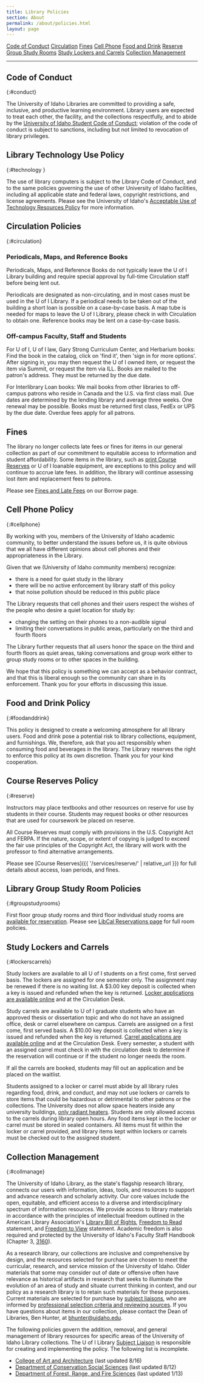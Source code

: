 ```yaml
---
title: Library Policies
section: About
permalink: /about/policies.html
layout: page
---
```


<div class="text-center">
  <a href="#conduct" class="btn btn-secondary btn-sm my-2" >Code of Conduct</a>
  <a href="#circulation" class="btn btn-secondary btn-sm my-2" >Circulation</a>
  <a href="#fines" class="btn btn-secondary btn-sm my-2" >Fines</a>
  <a href="#cellphone" class="btn btn-secondary btn-sm my-2" >Cell Phone</a>
  <a href="#foodanddrink" class="btn btn-secondary btn-sm my-2" >Food and Drink</a>
  <a href="#reserve" class="btn btn-secondary btn-sm my-2" >Reserve</a>
  <a href="#groupstudyrooms" class="btn btn-secondary btn-sm my-2" >Group Study Rooms</a>
  <a href="#lockerscarrels" class="btn btn-secondary btn-sm my-2" >Study Lockers and Carrels</a>
  <a href="#collmanage" class="btn btn-secondary btn-sm my-2" >Collection Management</a>
</div>

------

## Code of Conduct
{:#conduct}

The University of Idaho Libraries are committed to providing a safe, inclusive, and productive learning environment. Library users are expected to treat each other, the facility, and the collections respectfully, and to abide by the <a href="https://www.uidaho.edu/student-affairs/dean-of-students/student-conduct">University of Idaho Student Code of Conduct</a>; violation of the code of conduct is subject to sanctions, including but not limited to revocation of library privileges. 

## Library Technology Use Policy
{:#technology }

The use of library computers is subject to the Library Code of Conduct, and to the same policies governing the use of other University of Idaho facilities, including all applicable state and federal laws, copyright restrictions, and license agreements. Please see the University of Idaho's <a href="https://www.uidaho.edu/governance/policy/policies/apm/30/12">Acceptable Use of Technology Resources Policy</a> for more information.

## Circulation Policies
{:#circulation}

### Periodicals, Maps, and Reference Books

Periodicals, Maps, and Reference Books do not typically leave the U of I Library building and require special approval by full-time Circulation staff before being lent out.

Periodicals are designated as non-circulating, and in most cases must be used in the U of I Library. If a periodical needs to be taken out of the building a short loan is possible on a case-by-case basis. A map tube is needed for maps to leave the U of I Library, please check in with Circulation to obtain one. Reference books may be lent on a case-by-case basis.

### Off-campus Faculty, Staff and Students

For U of I, U of I law, Gary Strong Curriculum Center, and Herbarium books: Find the book in the catalog, click on 'find it', then 'sign in for more options'. After signing in, you may then request the U of I owned item, or request the item via Summit, or request the item via ILL. Books are mailed to the patron's address. They must be returned by the due date.

For Interlibrary Loan books: We mail books from other libraries to off-campus patrons who reside in Canada and the U.S. via first class mail. Due dates are determined by the lending library and average three weeks. One renewal may be possible. Books must be returned first class, FedEx or UPS by the due date. Overdue fees apply for all patrons.

## Fines

The library no longer collects late fees or fines for items in our general collection as part of our commitment to equitable access to information and student affordability.
Some items in the library, such as <a href="{{ '/services/reserve/' | relative_url }}">print Course Reserves</a> or U of I loanable equipment, are exceptions to this policy and will continue to accrue late fees. 
In addition, the library will continue assessing lost item and replacement fees to patrons.

Please see <a href="{{ '/services/borrow/index.html#fines' | relative_url }}">Fines and Late Fees</a> on our Borrow page.

## Cell Phone Policy
{:#cellphone}

By working with you, members of the University of Idaho academic community, to better understand the issues before us, it is quite obvious that we all have different opinions about cell phones and their appropriateness in the Library. 

Given that we (University of Idaho community members) recognize:

- there is a need for quiet study in the library
- there will be no active enforcement by library staff of this policy
- that noise pollution should be reduced in this public place

The Library requests that cell phones and their users respect the wishes of the people who desire a quiet location for study by:

- changing the setting on their phones to a non-audible signal
- limiting their conversations in public areas, particularly on the third and fourth floors

The Library further requests that all users honor the space on the third and fourth floors as quiet areas, taking conversations and group work either to group study rooms or to other spaces in the building.

We hope that this policy is something we can accept as a behavior contract, and that this is liberal enough so the community can share in its enforcement. Thank you for your efforts in discussing this issue.

## Food and Drink Policy
{:#foodanddrink}

This policy is designed to create a welcoming atmosphere for all library users. Food and drink pose a potential risk to library collections, equipment, and furnishings. We, therefore, ask that you act responsibly when consuming food and beverages in the library. The Library reserves the right to enforce this policy at its own discretion. Thank you for your kind cooperation.

## Course Reserves Policy
{:#reserve}

Instructors may place textbooks and other resources on reserve for use by students in their course.
Students may request books or other resources that are used for coursework be placed on reserve.

All Course Reserves must comply with provisions in the U.S. Copyright Act and FERPA. 
If the nature, scope, or extent of copying is judged to exceed the fair use principles of the Copyright Act, the library will work with the professor to find alternative arrangements.

Please see [Course Reserves]({{ '/services/reserve/' | relative_url }}) for full details about access, loan periods, and fines.

## Library Group Study Room Policies
{:#groupstudyrooms}

First floor group study rooms and third floor individual study rooms are <a href="{{ '/services/rooms.html' | relative_url }}">available for reservation</a>.
Please see <a href="https://libcal.uidaho.edu/">LibCal Reservations page</a> for full room policies.

## Study Lockers and Carrels
{:#lockerscarrels}

Study lockers are available to all U of I students on a first come, first served basis. The lockers are assigned for one semester only. The assignment may be renewed if there is no waiting list. A $3.00 key deposit is collected when a key is issued and refunded when the key is returned.
<a href="https://www.lib.uidaho.edu/pdf/lockerapp.pdf">Locker applications are available online</a> and at the Circulation Desk.

Study carrels are available to U of I graduate students who have an approved thesis or dissertation topic and who do not have an assigned office, desk or carrel elsewhere on campus. Carrels are assigned on a first come, first served basis. A $10.00 key deposit is collected when a key is issued and refunded when the key is returned.
<a href="https://www.lib.uidaho.edu/pdf/carrelapp.pdf">Carrel applications are available online</a> and at the Circulation Desk. Every semester, a student with an assigned carrel must check in with the circulation desk to determine if the reservation will continue or if the student no longer needs the room. 

If all the carrels are booked, students may fill out an application and be placed on the waitlist. 

Students assigned to a locker or carrel must abide by all library rules regarding food, drink, and conduct, and may not use lockers or carrels to store items that could be hazardous or detrimental to other patrons or the collections. The University does not allow space heaters inside any university buildings, <a href="https://www.uidaho.edu/infrastructure/facilities/ues/electric-heater-policy">only radiant heaters</a>. Students are only allowed access to the carrels during library open hours. Any food items kept in the locker or carrel must be stored in sealed containers. All items must fit within the locker or carrel provided, and library items kept within lockers or carrels must be checked out to the assigned student.

## Collection Management
{:#collmanage}

The University of Idaho Library, as the state's flagship research library, connects our users with information, ideas, tools, and resources to support and advance research and scholarly activity. Our core values include the open, equitable, and efficient access to a diverse and interdisciplinary spectrum of information resources. We provide access to library materials in accordance with the principles of intellectual freedom outlined in the American Library Association's <a href="https://www.ala.org/advocacy/intfreedom/librarybill">Library Bill of Rights</a>, <a href="https://www.ala.org/advocacy/intfreedom/freedomreadstatement">Freedom to Read</a> statement, and <a href="https://www.ala.org/advocacy/intfreedom/freedomviewstatement">Freedom to View</a> statement. Academic freedom is also required and protected by the University of Idaho's Faculty Staff Handbook (Chapter 3, <a href="https://www.uidaho.edu/governance/policy/policies/fsh/3/3160">3160</a>).

As a research library, our collections are inclusive and comprehensive by design, and the resources selected for purchase are chosen to meet the curricular, research, and service mission of the University of Idaho.  Older materials that some may consider out of date or offensive often have relevance as historical artifacts in research that seeks to illuminate the evolution of an area of study and situate current thinking in context, and our policy as a research library is to retain such materials for these purposes. Current materials are selected for purchase by <a href="liaisons.html">subject liaisons</a>, who are informed by <a href="https://www.ala.org/tools/challengesupport/selectionpolicytoolkit/criteria">professional selection criteria and reviewing sources</a>. If you have questions about items in our collection, please contact the Dean of Libraries, Ben Hunter, at <a href="mailto:bhunter@uidaho.edu">bhunter@uidaho.edu</a>.

The following policies govern the addition, removal, and general management of library resources for specific areas of the University of Idaho Library collections. The U of I Library <a href="liaisons.html">Subject Liaison</a> is responsible for creating and implementing the policy. The following list is incomplete.

- <a href="https://www.lib.uidaho.edu/pdf/policies/collectionManagement_CAA_final.pdf">College of Art and Architecture</a>
(last updated 8/16)
- <a href="https://www.lib.uidaho.edu/pdf/policies/collectionManagement_CSS_final.pdf">Department of Conservation
Social Sciences</a> (last updated 8/12)
- <a href="https://www.lib.uidaho.edu/pdf/policies/collectionManagement_FRFS_final.pdf">Department of Forest, Range,
and Fire Sciences</a> (last updated 1/13)  
